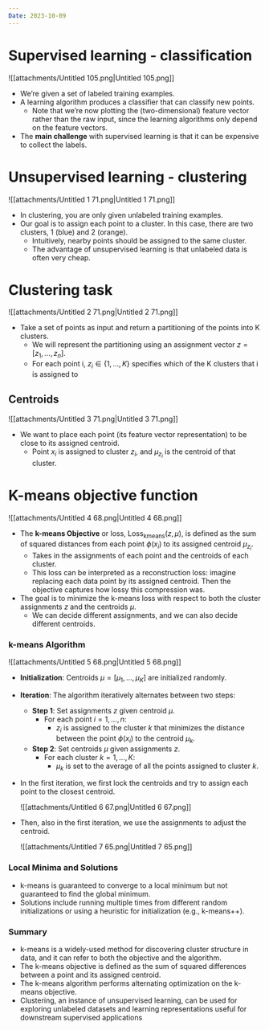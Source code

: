 ```yaml
---
Date: 2023-10-09
---
```

# Supervised learning - classification

![[attachments/Untitled 105.png|Untitled 105.png]]

- We’re given a set of labeled training examples.
- A learning algorithm produces a classifier that can classify new points.
    - Note that we’re now plotting the (two-dimensional) feature vector rather than the raw input, since the learning algorithms only depend on the feature vectors.
- The **main challenge** with supervised learning is that it can be expensive to collect the labels.

# Unsupervised learning - clustering

![[attachments/Untitled 1 71.png|Untitled 1 71.png]]

- In clustering, you are only given unlabeled training examples.
- Our goal is to assign each point to a cluster. In this case, there are two clusters, 1 (blue) and 2 (orange).
    - Intuitively, nearby points should be assigned to the same cluster.
    - The advantage of unsupervised learning is that unlabeled data is often very cheap.

# Clustering task

![[attachments/Untitled 2 71.png|Untitled 2 71.png]]

- Take a set of points as input and return a partitioning of the points into K clusters.
    - We will represent the partitioning using an assignment vector $z = [z_1, \dots, z_n]$﻿.
    - For each point i, $z_i \in \{1, . . . , K\}$﻿ specifies which of the K clusters that i is assigned to

## Centroids

![[attachments/Untitled 3 71.png|Untitled 3 71.png]]

- We want to place each point (its feature vector representation) to be close to its assigned centroid.
    - Point $x_i$﻿ is assigned to cluster $z_i$﻿, and $\mu_{z_i}$﻿ is the centroid of that cluster.

# K-means objective function

![[attachments/Untitled 4 68.png|Untitled 4 68.png]]

- The **k-means Objective** or loss, $\text{Loss}_{\text{kmeans}}(z, \mu)$﻿, is defined as the sum of squared distances from each point $\phi(x_i)$﻿ to its assigned centroid $\mu_{z_i}$﻿.
    - Takes in the assignments of each point and the centroids of each cluster.
    - This loss can be interpreted as a reconstruction loss: imagine replacing each data point by its assigned centroid. Then the objective captures how lossy this compression was.
- The goal is to minimize the k-means loss with respect to both the cluster assignments $z$﻿ and the centroids $\mu$﻿.
    - We can decide different assignments, and we can also decide different centroids.

### k-means Algorithm

![[attachments/Untitled 5 68.png|Untitled 5 68.png]]

- **Initialization**: Centroids $\mu = [\mu_1, ..., \mu_K]$﻿ are initialized randomly.
- **Iteration**: The algorithm iteratively alternates between two steps:
    - **Step 1**: Set assignments $z$﻿ given centroid $\mu$﻿.
        - For each point $i = 1, ..., n$﻿:
            - $z_i$﻿ is assigned to the cluster $k$﻿ that minimizes the distance between the point $\phi(x_i)$﻿ to the centroid $\mu_k$﻿.
    - **Step 2**: Set centroids $\mu$﻿ given assignments $z$﻿.
        - For each cluster $k = 1, ..., K$﻿:
            - $\mu_k$﻿ is set to the average of all the points assigned to cluster $k$﻿.
- In the first iteration, we first lock the centroids and try to assign each point to the closest centroid.
    
    ![[attachments/Untitled 6 67.png|Untitled 6 67.png]]
    
- Then, also in the first iteration, we use the assignments to adjust the centroid.
    
    ![[attachments/Untitled 7 65.png|Untitled 7 65.png]]
    

### Local Minima and Solutions

- k-means is guaranteed to converge to a local minimum but not guaranteed to find the global minimum.
- Solutions include running multiple times from different random initializations or using a heuristic for initialization (e.g., k-means++).

### Summary

- k-means is a widely-used method for discovering cluster structure in data, and it can refer to both the objective and the algorithm.
- The k-means objective is defined as the sum of squared differences between a point and its assigned centroid.
- The k-means algorithm performs alternating optimization on the k-means objective.
- Clustering, an instance of unsupervised learning, can be used for exploring unlabeled datasets and learning representations useful for downstream supervised applications